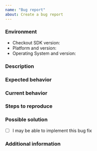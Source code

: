 ```yaml
---
name: "Bug report"
about: Create a bug report
---
```


<!--- Provide a title with a general summary of the issue -->
<!--- PLEASE DO NOT SHARE ANY CREDENTIALS -->

### Environment
<!--- Include the following details: -->
* Checkout SDK version:
* Platform and version:
* Operating System and version:
<!--- PLEASE DO NOT SHARE ANY CREDENTIALS -->

### Description
<!--- Provide a clear and concise description of what the bug is -->
<!--- PLEASE DO NOT SHARE ANY CREDENTIALS -->

### Expected behavior
<!--- Describe what should happen -->
<!--- PLEASE DO NOT SHARE ANY CREDENTIALS -->

### Current behavior
<!--- Describe what happens instead -->
<!--- Errors, exceptions, stack traces, and relevant logs can be included -->
<!--- PLEASE DO NOT SHARE ANY CREDENTIALS -->

### Steps to reproduce
<!--- If applicable, provide a snippet of code that can be used to reproduce the issue -->
<!--- Please avoid adding any unrelated code -->
<!--- PLEASE DO NOT SHARE ANY CREDENTIALS -->

### Possible solution
<!--- Feel free to suggest a solution -->
<!--- PLEASE DO NOT SHARE ANY CREDENTIALS -->

- [ ] I may be able to implement this bug fix

### Additional information
<!--- Feel free to add any additional information that can help to diagnose and fix the issue -->
<!--- PLEASE DO NOT SHARE ANY CREDENTIALS -->
